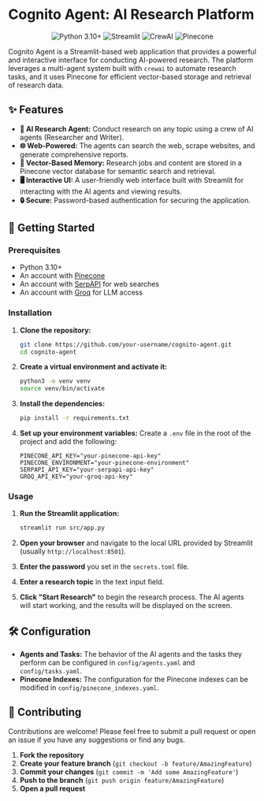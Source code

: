 # Cognito Agent: AI Research Platform

<p align="center">
  <img src="https://img.shields.io/badge/python-3.10+-blue.svg" alt="Python 3.10+">
  <img src="https://img.shields.io/badge/streamlit-1.30.0-orange.svg" alt="Streamlit">
  <img src="https://img.shields.io/badge/crewai-0.28.8-blueviolet.svg" alt="CrewAI">
  <img src="https://img.shields.io/badge/pinecone-3.2.2-yellow.svg" alt="Pinecone">
</p>

Cognito Agent is a Streamlit-based web application that provides a powerful and interactive interface for conducting AI-powered research. The platform leverages a multi-agent system built with `crewai` to automate research tasks, and it uses Pinecone for efficient vector-based storage and retrieval of research data.

## ✨ Features

- **🤖 AI Research Agent:** Conduct research on any topic using a crew of AI agents (Researcher and Writer).
- **🌐 Web-Powered:** The agents can search the web, scrape websites, and generate comprehensive reports.
- **🧠 Vector-Based Memory:** Research jobs and content are stored in a Pinecone vector database for semantic search and retrieval.
- **🖥️ Interactive UI:** A user-friendly web interface built with Streamlit for interacting with the AI agents and viewing results.
- **🔒 Secure:** Password-based authentication for securing the application.

## 🚀 Getting Started

### Prerequisites

- Python 3.10+
- An account with [Pinecone](https://www.pinecone.io/)
- An account with [SerpAPI](https://serpapi.com/) for web searches
- An account with [Groq](https://groq.com/) for LLM access

### Installation

1.  **Clone the repository:**
    ```bash
    git clone https://github.com/your-username/cognito-agent.git
    cd cognito-agent
    ```

2.  **Create a virtual environment and activate it:**
    ```bash
    python3 -m venv venv
    source venv/bin/activate
    ```

3.  **Install the dependencies:**
    ```bash
    pip install -r requirements.txt
    ```

4.  **Set up your environment variables:**
    Create a `.env` file in the root of the project and add the following:
    ```
    PINECONE_API_KEY="your-pinecone-api-key"
    PINECONE_ENVIRONMENT="your-pinecone-environment"
    SERPAPI_API_KEY="your-serpapi-api-key"
    GROQ_API_KEY="your-groq-api-key"
    ```


### Usage

1.  **Run the Streamlit application:**
    ```bash
    streamlit run src/app.py
    ```

2.  **Open your browser** and navigate to the local URL provided by Streamlit (usually `http://localhost:8501`).

3.  **Enter the password** you set in the `secrets.toml` file.

4.  **Enter a research topic** in the text input field.

5.  **Click "Start Research"** to begin the research process. The AI agents will start working, and the results will be displayed on the screen.

## 🛠️ Configuration

- **Agents and Tasks:** The behavior of the AI agents and the tasks they perform can be configured in `config/agents.yaml` and `config/tasks.yaml`.
- **Pinecone Indexes:** The configuration for the Pinecone indexes can be modified in `config/pinecone_indexes.yaml`.

## 🤝 Contributing

Contributions are welcome! Please feel free to submit a pull request or open an issue if you have any suggestions or find any bugs.

1.  **Fork the repository**
2.  **Create your feature branch** (`git checkout -b feature/AmazingFeature`)
3.  **Commit your changes** (`git commit -m 'Add some AmazingFeature'`)
4.  **Push to the branch** (`git push origin feature/AmazingFeature`)
5.  **Open a pull request**
